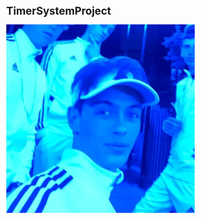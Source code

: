 # TimerSystemProject

![alt text](https://github.com/zgreenberg02/TimerSystemProject/blob/master/Images/blueLightTrackSuit.jpg?raw=true)

